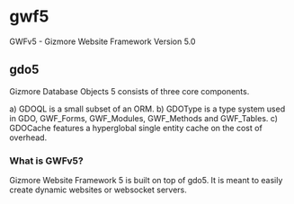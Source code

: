 # gwf5
GWFv5 - Gizmore Website Framework Version 5.0


## gdo5

Gizmore Database Objects 5 consists of three core components.

a) GDOQL is a small subset of an ORM.
b) GDOType is a type system used in GDO, GWF_Forms, GWF_Modules, GWF_Methods and GWF_Tables.
c) GDOCache features a hyperglobal single entity cache on the cost of overhead.


### What is GWFv5?

Gizmore Website Framework 5 is built on top of gdo5.
It is meant to easily create dynamic websites or websocket servers.
